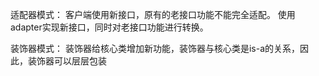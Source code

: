 适配器模式：
客户端使用新接口，原有的老接口功能不能完全适配。
使用adapter实现新接口，同时对老接口功能进行转换。

装饰器模式：
装饰器给核心类增加新功能，装饰器与核心类是is-a的关系，因此，装饰器可以层层包装